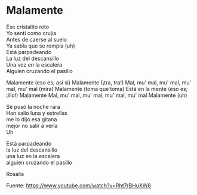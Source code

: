 # Malamente
Ese cristalito roto  
Yo sentí como crujía  
Antes de caerse al suelo  
Ya sabía que se rompía (uh)  
Está parpadeando  
La luz del descansillo  
Una voz en la escalera  
Alguien cruzando el pasillo  

Malamente (eso es; así si)
Malamente (¡tra, tra!)
Mal, mu' mal, mu' mal, mu' mal, mu' mal (mira)
Malamente (toma que toma)
Está en la mente (eso es; ¡illo!)
Malamente
Mal, mu' mal, mu' mal, mu' mal, mu' mal
Malamente (uh)

Se pusó la noche rara  
Han salio luna y estrellas  
me lo dijo esa gitana  
mejor no salir a verla  
Uh  

Está parpadeando  
la luz del descansillo  
una luz en la escalera  
alguien cruzando el pasillo  






Rosalia  

Fuente: https://www.youtube.com/watch?v=Rht7rBHuXW8
